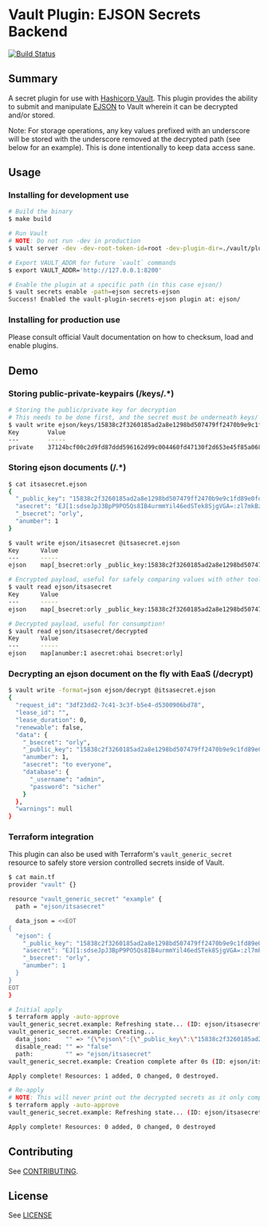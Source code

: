 # Vault Plugin: EJSON Secrets Backend

[![Build Status](https://travis-ci.com/Shopify/vault-plugin-secrets-ejson.svg?branch=master)](https://travis-ci.com/Shopify/vault-plugin-secrets-ejson)

## Summary

A secret plugin for use with [Hashicorp Vault](https://www.github.com/hashicorp/vault). This plugin provides the ability to submit and manipulate [EJSON](https://github.com/Shopify/ejson) to Vault wherein it can be decrypted and/or stored.

Note: For storage operations, any key values prefixed with an underscore will be stored with the underscore removed at the decrypted path (see below for an example). This is done intentionally to keep data access sane.

## Usage

### Installing for development use

```bash
# Build the binary
$ make build

# Run Vault
# NOTE: Do not run -dev in production
$ vault server -dev -dev-root-token-id=root -dev-plugin-dir=./vault/plugins

# Export VAULT_ADDR for future `vault` commands
$ export VAULT_ADDR='http://127.0.0.1:8200'

# Enable the plugin at a specific path (in this case ejson/)
$ vault secrets enable -path=ejson secrets-ejson
Success! Enabled the vault-plugin-secrets-ejson plugin at: ejson/
```

### Installing for production use
Please consult official Vault documentation on how to checksum, load and enable plugins.

## Demo

### Storing public-private-keypairs (/keys/.*)

```bash
# Storing the public/private key for decryption
# This needs to be done first, and the secret must be underneath keys/
$ vault write ejson/keys/15838c2f3260185ad2a8e1298bd507479ff2470b9e9c1fd89e0fdfefe2959f56 private="37124bcf00c2d9fd87ddd596162d99c004460fd47130f2d653e45f85a0681cf0"
Key        Value
---        -----
private    37124bcf00c2d9fd87ddd596162d99c004460fd47130f2d653e45f85a0681cf0
```

### Storing ejson documents (/.*)
```bash
$ cat itsasecret.ejson
{
  "_public_key": "15838c2f3260185ad2a8e1298bd507479ff2470b9e9c1fd89e0fdfefe2959f56",
  "asecret": "EJ[1:sdseJpJ3BpP9PO5Qs8IB4urmmYil46edSTek8SjgVGA=:zl7mkBzL4g2d0PE3hPucmfbDjf3aDK7K:iryi3H7wRGWvUI8kjfWLtP3sFiw=]",
  "_bsecret": "orly",
  "anumber": 1
}

$ vault write ejson/itsasecret @itsasecret.ejson
Key      Value
---      -----
ejson    map[_bsecret:orly _public_key:15838c2f3260185ad2a8e1298bd507479ff2470b9e9c1fd89e0fdfefe2959f56 anumber:1 asecret:EJ[1:sdseJpJ3BpP9PO5Qs8IB4urmmYil46edSTek8SjgVGA=:zl7mkBzL4g2d0PE3hPucmfbDjf3aDK7K:iryi3H7wRGWvUI8kjfWLtP3sFiw=]]

# Encrypted payload, useful for safely comparing values with other tools (e.g. Terraform)
$ vault read ejson/itsasecret
Key      Value
---      -----
ejson    map[_bsecret:orly _public_key:15838c2f3260185ad2a8e1298bd507479ff2470b9e9c1fd89e0fdfefe2959f56 anumber:1 asecret:EJ[1:sdseJpJ3BpP9PO5Qs8IB4urmmYil46edSTek8SjgVGA=:zl7mkBzL4g2d0PE3hPucmfbDjf3aDK7K:iryi3H7wRGWvUI8kjfWLtP3sFiw=]]

# Decrypted payload, useful for consumption!
$ vault read ejson/itsasecret/decrypted
Key      Value
---      -----
ejson    map[anumber:1 asecret:ohai bsecret:orly]
```

### Decrypting an ejson document on the fly with EaaS (/decrypt)
```bash
$ vault write -format=json ejson/decrypt @itsasecret.ejson
{
  "request_id": "3df23dd2-7c41-3c3f-b5e4-d5300906bd78",
  "lease_id": "",
  "lease_duration": 0,
  "renewable": false,
  "data": {
    "_bsecret": "orly",
    "_public_key": "15838c2f3260185ad2a8e1298bd507479ff2470b9e9c1fd89e0fdfefe2959f56",
    "anumber": 1,
    "asecret": "to everyone",
    "database": {
      "_username": "admin",
      "password": "sicher"
    }
  },
  "warnings": null
}
```


### Terraform integration

This plugin can also be used with Terraform's `vault_generic_secret` resource to safely store version controlled secrets inside of Vault.

```bash
$ cat main.tf
provider "vault" {}

resource "vault_generic_secret" "example" {
  path = "ejson/itsasecret"

  data_json = <<EOT
{
  "ejson": {
    "_public_key": "15838c2f3260185ad2a8e1298bd507479ff2470b9e9c1fd89e0fdfefe2959f56",
    "asecret": "EJ[1:sdseJpJ3BpP9PO5Qs8IB4urmmYil46edSTek8SjgVGA=:zl7mkBzL4g2d0PE3hPucmfbDjf3aDK7K:iryi3H7wRGWvUI8kjfWLtP3sFiw=]",
    "_bsecret": "orly",
    "anumber": 1
  }
}
EOT
}

# Initial apply
$ terraform apply -auto-approve
vault_generic_secret.example: Refreshing state... (ID: ejson/itsasecret)
vault_generic_secret.example: Creating...
  data_json:    "" => "{\"ejson\":{\"_public_key\":\"15838c2f3260185ad2a8e1298bd507479ff2470b9e9c1fd89e0fdfefe2959f56\",\"anumber\":1,\"asecret\":\"EJ[1:dPD6H7zfvJRwpJEIixW4HmZOSr+Mwi68Dtp0h+w5fAM=:lsAK/idjgbFagIWHIooBmVsTwFO1xr/1:cyzQwFGgAnMH24wVTwQKpSAw0V2vFQsD7x329g==]\",\"_bsecret\":\"orly\",\"anumber\":\"1\"}}"
  disable_read: "" => "false"
  path:         "" => "ejson/itsasecret"
vault_generic_secret.example: Creation complete after 0s (ID: ejson/itsasecret)

Apply complete! Resources: 1 added, 0 changed, 0 destroyed.

# Re-apply
# NOTE: This will never print out the decrypted secrets as it only compares the encrypted payload
$ terraform apply -auto-approve
vault_generic_secret.example: Refreshing state... (ID: ejson/itsasecret)

Apply complete! Resources: 0 added, 0 changed, 0 destroyed
```

## Contributing

See [CONTRIBUTING](./CONTRIBUTING.md).

## License

See [LICENSE](./LICENSE)
